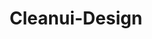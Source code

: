---
type: "Professional"
title: "Cleanui-Design"
year: "2023"
category: "Component Library"
role: "Fullstack Dev"
name: "Cleanui-Design"
description: "Cleanui-Design is a component library that offers a collection of clean, stylistic, and unique UI components designed for modern web applications. The library provides developers with ready-to-use components that adhere to best practices and aesthetic design principles."
githublink: "https://github.com/christphralden/clean-ui/"
mockup: "/src/assets/cleanui-design-mockup.png"
problem: "Developers often struggle with finding well-designed, clean, and stylistic UI components that integrate seamlessly into modern web applications."
solution: "Created a component library that offers a curated selection of unique and stylistic components, helping developers quickly build attractive and responsive user interfaces."
features_scope:
  - "UI Components"
development_process: "The Cleanui-Design library was developed using modern web technologies, with a focus on accessibility, responsiveness, and ease of use. The development process involved extensive design research, component prototyping, and user feedback to ensure the library meets the needs of developers."
gallery:
  - "/images/screenshot1.png"
  - "/images/screenshot2.png"
  - "/images/screenshot3.png"
route: "cleanui-design"
stack:
  - "Astro"
  - "React"
  - "Nextjs"
  - "GSAP"
  - "TailwindCSS"
---